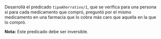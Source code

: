Desarrollá el predicado `tipoAhorrativo/1`, que se verifica para una persona si para cada medicamento
que compró, preguntó por el mismo medicamento en una farmacia que lo cobra
más caro que aquella en la que lo compró.

**Nota:** Este predicado debe ser inversible.